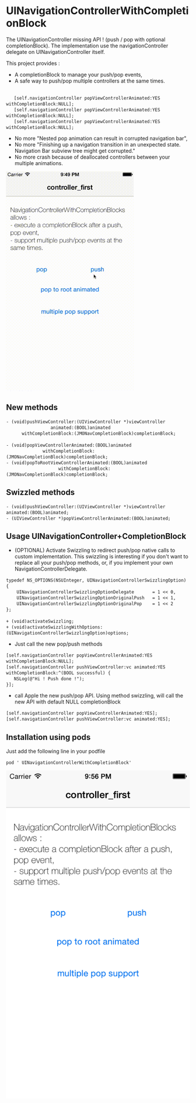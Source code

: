 UINavigationControllerWithCompletionBlock
==============================

The UINavigationController missing API ! (push / pop with optional completionBlock). 
The implementation use the navigationController delegate on UINavigationController itself.


This project provides : 
* A completionBlock to manage your push/pop events,
* A safe way to push/pop multiple controllers at the same times.
```objc

   [self.navigationController popViewControllerAnimated:YES withCompletionBlock:NULL];
   [self.navigationController popViewControllerAnimated:YES withCompletionBlock:NULL];
   [self.navigationController popViewControllerAnimated:YES withCompletionBlock:NULL];
```
* No more "Nested pop animation can result in corrupted navigation bar", 
* No more "Finishing up a navigation transition in an unexpected state. Navigation Bar subview tree might get corrupted."
* No more crash because of deallocated controllers between your multiple animations.

![Image](./screenshots/demo.gif)

New methods 
---------------------------------------------------

```objc
- (void)pushViewController:(UIViewController *)viewController 
                 animated:(BOOL)animated 
      withCompletionBlock:(JMONavCompletionBlock)completionBlock;

- (void)popViewControllerAnimated:(BOOL)animated 
              withCompletionBlock:(JMONavCompletionBlock)completionBlock;
- (void)popToRootViewControllerAnimated:(BOOL)animated
                    withCompletionBlock:(JMONavCompletionBlock)completionBlock;
```

Swizzled methods 
---------------------------------------------------
```objc
- (void)pushViewController:(UIViewController *)viewController animated:(BOOL)animated; 
- (UIViewController *)popViewControllerAnimated:(BOOL)animated;
```

Usage UINavigationController+CompletionBlock
-------------------------------------------------------------
* (OPTIONAL) Activate Swizzling to redirect push/pop native calls to custom implementation. This swizzling is interesting if you don't want to replace all your push/pop methods, or, if you implement your own NavigationControllerDelegate.
```objc
typedef NS_OPTIONS(NSUInteger, UINavigationControllerSwizzlingOption) {
    UINavigationControllerSwizzlingOptionDelegate       = 1 << 0,
    UINavigationControllerSwizzlingOptionOriginalPush   = 1 << 1,
    UINavigationControllerSwizzlingOptionOriginalPop    = 1 << 2
};

+ (void)activateSwizzling;
+ (void)activateSwizzlingWithOptions:(UINavigationControllerSwizzlingOption)options;
```

* Just call the new pop/push methods 
```objc
[self.navigationController popViewControllerAnimated:YES withCompletionBlock:NULL];
[self.navigationController pushViewController:vc animated:YES withCompletionBlock:^(BOOL successful) {
   NSLog(@"Hi ! Push done !");
}];
```

* call Apple the new push/pop API. Using method swizzling, will call the new API with default NULL completionBlock
```objc
[self.navigationController popViewControllerAnimated:YES];
[self.navigationController pushViewController:vc animated:YES];
```

Installation using pods 
-------------------------------------------------------------
Just add the following line in your podfile

	pod ' UINavigationControllerWithCompletionBlock'
	

![Image](./screenshots/demo.png)


